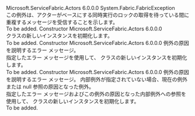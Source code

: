 <Type Name="DuplicateMessageException" FullName="Microsoft.ServiceFabric.Actors.Runtime.DuplicateMessageException">
  <TypeSignature Language="C#" Value="public sealed class DuplicateMessageException : System.Fabric.FabricException" />
  <TypeSignature Language="ILAsm" Value=".class public auto ansi serializable sealed beforefieldinit DuplicateMessageException extends System.Fabric.FabricException" />
  <TypeSignature Language="DocId" Value="T:Microsoft.ServiceFabric.Actors.Runtime.DuplicateMessageException" />
  <TypeSignature Language="VB.NET" Value="Public NotInheritable Class DuplicateMessageException&#xA;Inherits FabricException" />
  <TypeSignature Language="F#" Value="type DuplicateMessageException = class&#xA;    inherit FabricException" />
  <AssemblyInfo>
    <AssemblyName>Microsoft.ServiceFabric.Actors</AssemblyName>
    <AssemblyVersion>6.0.0.0</AssemblyVersion>
  </AssemblyInfo>
  <Base>
    <BaseTypeName>System.Fabric.FabricException</BaseTypeName>
  </Base>
  <Interfaces />
  <Docs>
    <summary>
            この例外は、アクターがベースにする同時実行のロックの取得を待っている間に重複するメッセージを受信することを示します。
            </summary>
    <remarks>To be added.</remarks>
  </Docs>
  <Members>
    <Member MemberName=".ctor">
      <MemberSignature Language="C#" Value="public DuplicateMessageException ();" />
      <MemberSignature Language="ILAsm" Value=".method public hidebysig specialname rtspecialname instance void .ctor() cil managed" />
      <MemberSignature Language="DocId" Value="M:Microsoft.ServiceFabric.Actors.Runtime.DuplicateMessageException.#ctor" />
      <MemberSignature Language="VB.NET" Value="Public Sub New ()" />
      <MemberType>Constructor</MemberType>
      <AssemblyInfo>
        <AssemblyName>Microsoft.ServiceFabric.Actors</AssemblyName>
        <AssemblyVersion>6.0.0.0</AssemblyVersion>
      </AssemblyInfo>
      <Parameters />
      <Docs>
        <summary>
            <see cref="T:Microsoft.ServiceFabric.Actors.Runtime.DuplicateMessageException" /> クラスの新しいインスタンスを初期化します。
            </summary>
        <remarks>To be added.</remarks>
      </Docs>
    </Member>
    <Member MemberName=".ctor">
      <MemberSignature Language="C#" Value="public DuplicateMessageException (string message);" />
      <MemberSignature Language="ILAsm" Value=".method public hidebysig specialname rtspecialname instance void .ctor(string message) cil managed" />
      <MemberSignature Language="DocId" Value="M:Microsoft.ServiceFabric.Actors.Runtime.DuplicateMessageException.#ctor(System.String)" />
      <MemberSignature Language="VB.NET" Value="Public Sub New (message As String)" />
      <MemberSignature Language="F#" Value="new Microsoft.ServiceFabric.Actors.Runtime.DuplicateMessageException : string -&gt; Microsoft.ServiceFabric.Actors.Runtime.DuplicateMessageException" Usage="new Microsoft.ServiceFabric.Actors.Runtime.DuplicateMessageException message" />
      <MemberType>Constructor</MemberType>
      <AssemblyInfo>
        <AssemblyName>Microsoft.ServiceFabric.Actors</AssemblyName>
        <AssemblyVersion>6.0.0.0</AssemblyVersion>
      </AssemblyInfo>
      <Parameters>
        <Parameter Name="message" Type="System.String" />
      </Parameters>
      <Docs>
        <param name="message">例外の原因を説明するエラー メッセージ。</param>
        <summary>
            指定したエラー メッセージを使用して、<see cref="T:Microsoft.ServiceFabric.Actors.Runtime.DuplicateMessageException" /> クラスの新しいインスタンスを初期化します。
            </summary>
        <remarks>To be added.</remarks>
      </Docs>
    </Member>
    <Member MemberName=".ctor">
      <MemberSignature Language="C#" Value="public DuplicateMessageException (string message, Exception inner);" />
      <MemberSignature Language="ILAsm" Value=".method public hidebysig specialname rtspecialname instance void .ctor(string message, class System.Exception inner) cil managed" />
      <MemberSignature Language="DocId" Value="M:Microsoft.ServiceFabric.Actors.Runtime.DuplicateMessageException.#ctor(System.String,System.Exception)" />
      <MemberSignature Language="VB.NET" Value="Public Sub New (message As String, inner As Exception)" />
      <MemberSignature Language="F#" Value="new Microsoft.ServiceFabric.Actors.Runtime.DuplicateMessageException : string * Exception -&gt; Microsoft.ServiceFabric.Actors.Runtime.DuplicateMessageException" Usage="new Microsoft.ServiceFabric.Actors.Runtime.DuplicateMessageException (message, inner)" />
      <MemberType>Constructor</MemberType>
      <AssemblyInfo>
        <AssemblyName>Microsoft.ServiceFabric.Actors</AssemblyName>
        <AssemblyVersion>6.0.0.0</AssemblyVersion>
      </AssemblyInfo>
      <Parameters>
        <Parameter Name="message" Type="System.String" />
        <Parameter Name="inner" Type="System.Exception" />
      </Parameters>
      <Docs>
        <param name="message">例外の原因を説明するエラー メッセージ。</param>
        <param name="inner">内部例外が指定されていない場合、現在の例外または null 参照の原因となった例外。</param>
        <summary>
            指定したエラー メッセージおよびこの例外の原因となった内部例外への参照を使用して、<see cref="T:Microsoft.ServiceFabric.Actors.Runtime.DuplicateMessageException" /> クラスの新しいインスタンスを初期化します。
            </summary>
        <remarks>To be added.</remarks>
      </Docs>
    </Member>
  </Members>
</Type>